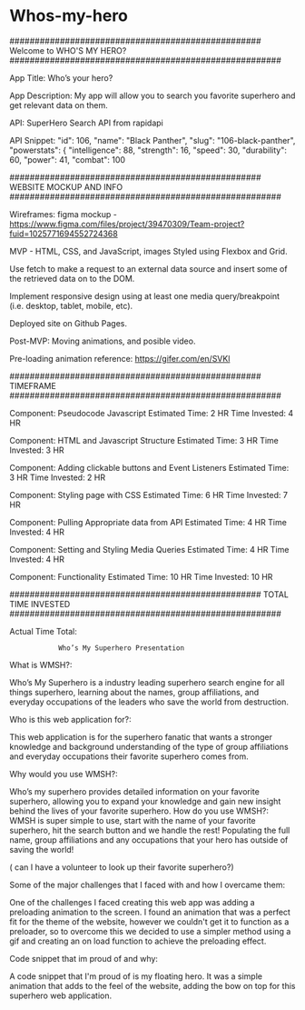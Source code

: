 # Whos-my-hero
################################################## Welcome to WHO'S MY HERO?  ######################################################

App Title: Who’s your hero?


App Description: My app will allow you to search you favorite superhero and get relevant data on them.


API: SuperHero Search API from rapidapi


API Snippet:  "id": 106,
        "name": "Black Panther",
        "slug": "106-black-panther",
        "powerstats": {
            "intelligence": 88,
            "strength": 16,
            "speed": 30,
            "durability": 60,
            "power": 41,
            "combat": 100

################################################## WEBSITE MOCKUP AND INFO ######################################################


Wireframes: figma mockup - https://www.figma.com/files/project/39470309/Team-project?fuid=1025771694552724368

MVP - HTML, CSS, and JavaScript, images
Styled using Flexbox and Grid.

Use fetch to make a request to an external data source and insert some of the retrieved data on to the DOM.

Implement responsive design using at least one media query/breakpoint (i.e. desktop, tablet, mobile, etc).

Deployed site on Github Pages.



Post-MVP: Moving animations, and posible video.

Pre-loading animation reference: https://gifer.com/en/SVKl


################################################## TIMEFRAME ######################################################


Component: Pseudocode Javascript
Estimated Time: 2 HR
Time Invested: 4 HR






Component: HTML and Javascript Structure
Estimated Time: 3 HR
Time Invested: 3 HR








Component: Adding clickable buttons and Event Listeners
Estimated Time:  3 HR
Time Invested: 2 HR






Component: Styling page with CSS
Estimated Time:  6 HR
Time Invested: 7 HR






Component: Pulling Appropriate data from API
Estimated Time: 4 HR
Time Invested: 4 HR







Component: Setting and Styling Media Queries
Estimated Time: 4 HR
Time Invested: 4 HR





Component: Functionality
Estimated Time: 10 HR
Time Invested: 10 HR




################################################## TOTAL TIME INVESTED ######################################################



Actual Time Total:




                Who’s My Superhero Presentation

What is WMSH?:

Who’s My Superhero is a industry leading superhero search engine for all things superhero, learning about the names, group affiliations, and everyday occupations of the leaders who save the world from destruction.


Who is this web application for?:

This web application is for the superhero fanatic that wants a stronger knowledge and background understanding of the type of group affiliations and everyday occupations their favorite superhero comes from.

Why would you use WMSH?:

Who’s my superhero provides detailed information on your favorite superhero, allowing you to expand your knowledge and gain new insight behind the lives of your favorite superhero.
How do you use WMSH?:
WMSH is super simple to use, start with the name of your favorite superhero, hit the search button and we handle the rest! Populating the full name, group affiliations and any occupations that your hero has outside of saving the world!

( can I have a volunteer to look up their favorite superhero?)

Some of the major challenges that I faced with and how I overcame them:

One of the challenges I faced creating this web app was adding a preloading animation to the screen. I found an animation that was a perfect fit for the theme of the website, however we couldn't get it to function as a preloader, so to overcome this we decided to use a simpler method using a gif and creating an on load function to achieve the preloading effect. 


Code snippet that im proud of and why:

A code snippet that I'm proud of is my floating hero. It was a simple animation that adds to the feel of the website, adding the bow on top for this superhero web application.








